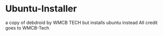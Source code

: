# Ubuntu-Installer
a copy of debdroid by WMCB TECH but installs ubuntu instead
All credit goes to WMCB-Tech
